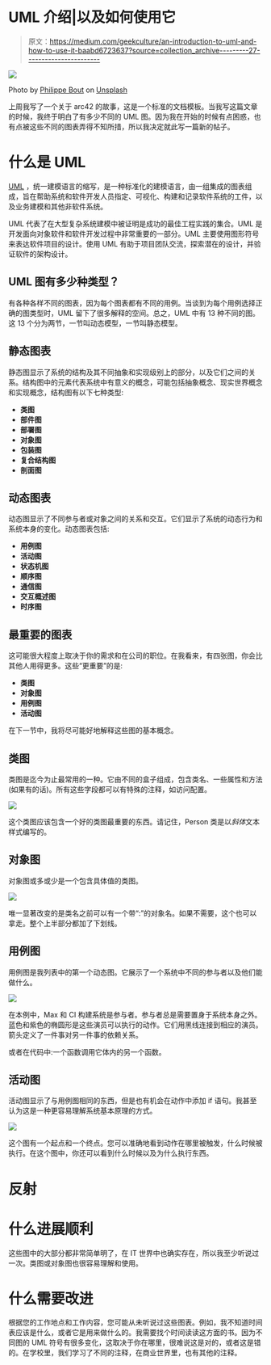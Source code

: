 # UML 介绍|以及如何使用它

> 原文：<https://medium.com/geekculture/an-introduction-to-uml-and-how-to-use-it-baabd6723637?source=collection_archive---------27----------------------->

![](img/daa97a728b19a6026796d773ba60589d.png)

Photo by [Philippe Bout](https://unsplash.com/@flipboo?utm_source=medium&utm_medium=referral) on [Unsplash](https://unsplash.com?utm_source=medium&utm_medium=referral)

上周我写了一个关于 arc42 的故事，这是一个标准的文档模板。当我写这篇文章的时候，我终于明白了有多少不同的 UML 图。因为我在开始的时候有点困惑，也有点被这些不同的图表弄得不知所措，所以我决定就此写一篇新的帖子。

# 什么是 UML

[UML](http://www.omg.org/spec/UML/) ，统一建模语言的缩写，是一种标准化的建模语言，由一组集成的图表组成，旨在帮助系统和软件开发人员指定、可视化、构建和记录软件系统的工件，以及业务建模和其他非软件系统。

UML 代表了在大型复杂系统建模中被证明是成功的最佳工程实践的集合。UML 是开发面向对象软件和软件开发过程中非常重要的一部分。UML 主要使用图形符号来表达软件项目的设计。使用 UML 有助于项目团队交流，探索潜在的设计，并验证软件的架构设计。

## UML 图有多少种类型？

有各种各样不同的图表，因为每个图表都有不同的用例。当谈到为每个用例选择正确的图类型时，UML 留下了很多解释的空间。总之，UML 中有 13 种不同的图。这 13 个分为两节，一节叫动态模型，一节叫静态模型。

## 静态图表

静态图显示了系统的结构及其不同抽象和实现级别上的部分，以及它们之间的关系。结构图中的元素代表系统中有意义的概念，可能包括抽象概念、现实世界概念和实现概念，结构图有以下七种类型:

*   **类图**
*   **部件图**
*   **部署图**
*   **对象图**
*   **包装图**
*   **复合结构图**
*   **剖面图**

## 动态图表

动态图显示了不同参与者或对象之间的关系和交互。它们显示了系统的动态行为和系统本身的变化。动态图表包括:

*   **用例图**
*   **活动图**
*   **状态机图**
*   **顺序图**
*   **通信图**
*   **交互概述图**
*   **时序图**

## 最重要的图表

这可能很大程度上取决于你的需求和在公司的职位。在我看来，有四张图，你会比其他人用得更多。这些“更重要”的是:

*   **类图**
*   **对象图**
*   **用例图**
*   **活动图**

在下一节中，我将尽可能好地解释这些图的基本概念。

## 类图

类图是迄今为止最常用的一种。它由不同的盒子组成，包含类名、一些属性和方法(如果有的话)。所有这些字段都可以有特殊的注释，如访问配置。

![](img/55451c0033b2088670629e2abe63f092.png)

这个类图应该包含一个好的类图最重要的东西。请记住，Person 类是以*斜体*文本样式编写的。

## 对象图

对象图或多或少是一个包含具体值的类图。

![](img/b66e3f1a011d50c48abe71bab7a4735a.png)

唯一显著改变的是类名之前可以有一个带“:”的对象名。如果不需要，这个也可以拿走。整个上半部分都加了下划线。

## 用例图

用例图是我列表中的第一个动态图。它展示了一个系统中不同的参与者以及他们能做什么。

![](img/4301f1a5f200578325f3b9d1ad8acfa2.png)

在本例中，Max 和 CI 构建系统是参与者。参与者总是需要置身于系统本身之外。蓝色和紫色的椭圆形是这些演员可以执行的动作。它们用黑线连接到相应的演员。箭头定义了一件事对另一件事的依赖关系。

或者在代码中:一个函数调用它体内的另一个函数。

## 活动图

活动图显示了与用例图相同的东西，但是也有机会在动作中添加 if 语句。我甚至认为这是一种更容易理解系统基本原理的方式。

![](img/a04ff59495ebde93c8976b539b2b320a.png)

这个图有一个起点和一个终点。您可以准确地看到动作在哪里被触发，什么时候被执行。在这个图中，你还可以看到什么时候以及为什么执行东西。

# 反射

# 什么进展顺利

这些图中的大部分都非常简单明了，在 IT 世界中也确实存在，所以我至少听说过一次。类图或对象图也很容易理解和使用。

# 什么需要改进

根据您的工作地点和工作内容，您可能从未听说过这些图表。例如，我不知道时间表应该是什么，或者它是用来做什么的。我需要找个时间读读这方面的书。因为不同图的 UML 符号有很多变化，这取决于你在哪里，很难说这是对的，或者这是错的。在学校里，我们学习了不同的注释，在商业世界里，也有其他的注释。